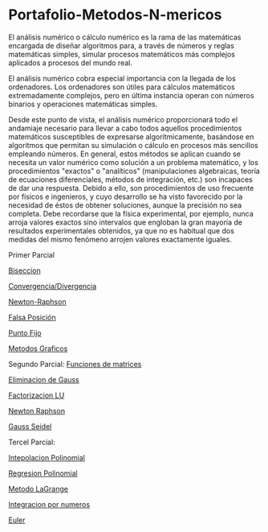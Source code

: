 # Portafolio-Metodos-N-mericos
El análisis numérico o cálculo numérico es la rama de las matemáticas encargada de diseñar algoritmos para, a través de números y reglas matemáticas simples, simular procesos matemáticos más complejos aplicados a procesos del mundo real.

El análisis numérico cobra especial importancia con la llegada de los ordenadores. Los ordenadores son útiles para cálculos matemáticos extremadamente complejos, pero en última instancia operan con números binarios y operaciones matemáticas simples.

Desde este punto de vista, el análisis numérico proporcionará todo el andamiaje necesario para llevar a cabo todos aquellos procedimientos matemáticos susceptibles de expresarse algorítmicamente, basándose en algoritmos que permitan su simulación o cálculo en procesos más sencillos empleando números.
En general, estos métodos se aplican cuando se necesita un valor numérico como solución a un problema matemático, y los procedimientos "exactos" o "analíticos" (manipulaciones algebraicas, teoría de ecuaciones diferenciales, métodos de integración, etc.) son incapaces de dar una respuesta. Debido a ello, son procedimientos de uso frecuente por físicos e ingenieros, y cuyo desarrollo se ha visto favorecido por la necesidad de éstos de obtener soluciones, aunque la precisión no sea completa. Debe recordarse que la física experimental, por ejemplo, nunca arroja valores exactos sino intervalos que engloban la gran mayoría de resultados experimentales obtenidos, ya que no es habitual que dos medidas del mismo fenómeno arrojen valores exactamente iguales.


Primer Parcial

[Biseccion](https://github.com/A01229598/Metodo-Biseccion)

[Convergencia/Divergencia](https://github.com/A01229598/Convergencia-Divergencia)

[Newton-Raphson](https://github.com/A01229598/Newton-Raphson-Parcial-1)

[Falsa Posición](https://github.com/A01229598/Falsa-Posicion)

[Punto Fijo](https://github.com/A01229598/Punto-Fijo)

[Metodos Graficos ](https://github.com/A01229598/Metodo-Grafico)

Segundo Parcial:
[Funciones de matrices](https://github.com/A01229598/Matrices)

[Eliminacion de Gauss](https://github.com/A01229598/Eliminacion-Gaussiana)

[Factorizacion LU](https://github.com/A01229598/Factorizacion-LU)

[Newton Raphson](https://github.com/A01229598/Newton-Raphson)

[Gauss Seidel](https://github.com/A01229598/Gauss-Seidel)

Tercel Parcial:

[Intepolacion Polinomial](https://github.com/A01229598/Interpolacion)

[Regresion Polinomial](https://github.com/A01229598/Regresion-Polinomial)

[Metodo LaGrange](https://github.com/A01229598/LaGrange)

[Integracion por numeros](https://github.com/A01229598?tab=repositories)

[Euler](https://github.com/A01229598/Euler)

